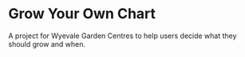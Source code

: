 # Grow Your Own Chart

A project for Wyevale Garden Centres to help users decide what they should grow and when.